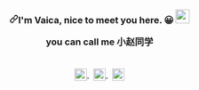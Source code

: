 <article class="markdown-body entry-content container-lg f5" itemprop="text"><h3 align="center" dir="auto"><a id="user-content-im-小赵同学-nice-to-meet-you-here----------" class="anchor" aria-hidden="true" href="#im-rozhi-nice-to-meet-you-here----------"><svg class="octicon octicon-link" viewBox="0 0 16 16" version="1.1" width="16" height="16" aria-hidden="true"><path fill-rule="evenodd" d="M7.775 3.275a.75.75 0 001.06 1.06l1.25-1.25a2 2 0 112.83 2.83l-2.5 2.5a2 2 0 01-2.83 0 .75.75 0 00-1.06 1.06 3.5 3.5 0 004.95 0l2.5-2.5a3.5 3.5 0 00-4.95-4.95l-1.25 1.25zm-4.69 9.64a2 2 0 010-2.83l2.5-2.5a2 2 0 012.83 0 .75.75 0 001.06-1.06 3.5 3.5 0 00-4.95 0l-2.5 2.5a3.5 3.5 0 004.95 4.95l1.25-1.25a.75.75 0 00-1.06-1.06l-1.25 1.25a2 2 0 01-2.83 0z"></path></svg></a>I'm Vaica, nice to meet you here. <g-emoji class="g-emoji" alias="grinning" fallback-src="https://github.githubassets.com/images/icons/emoji/unicode/1f600.png">😀</g-emoji>
 <a target="_blank" rel="noopener noreferrer" href="https://camo.githubusercontent.com/e8e7b06ecf583bc040eb60e44eb5b8e0ecc5421320a92929ce21522dbc34c891/68747470733a2f2f6d656469612e67697068792e636f6d2f6d656469612f6876524a434c467a6361737252346961377a2f67697068792e676966"><img src="https://camo.githubusercontent.com/e8e7b06ecf583bc040eb60e44eb5b8e0ecc5421320a92929ce21522dbc34c891/68747470733a2f2f6d656469612e67697068792e636f6d2f6d656469612f6876524a434c467a6361737252346961377a2f67697068792e676966" width="25px" data-canonical-src="https://media.giphy.com/media/hvRJCLFzcasrR4ia7z/giphy.gif" style="max-width: 100%;"></a>
<br>
<p>you can call me 小赵同学</p>
<br>
<a href="mailto:zql801@qq.com" align="center">
  <img align="center" alt="Email me." width="22px" src="https://camo.githubusercontent.com/da8c01f9850947b5175cfdaa4f0d8d83c50ce9dc9b8ff17ba1163c74a2b5a22c/68747470733a2f2f63646e2e6a7364656c6976722e6e65742f67682f6564656e742f537570657254696e7949636f6e732f696d616765732f7376672f656d61696c2e737667" data-canonical-src="https://cdn.jsdelivr.net/gh/edent/SuperTinyIcons/images/svg/email.svg" style="max-width: 100%;">
</a>&nbsp;
<a href="https://wpa.qq.com/msgrd?v=3&amp;uin=1770186415&amp;site=qq&amp;menu=yes" align="center" rel="nofollow">
  <img align="center" alt="My QQ Group, for Chinese visitors" width="22px" src="https://camo.githubusercontent.com/082d9d627e4fb75325430d28b9662185e1321483744f42995e142fb089901db9/68747470733a2f2f63646e2e6a7364656c6976722e6e65742f67682f6564656e742f537570657254696e7949636f6e732f696d616765732f7376672f71712e737667" data-canonical-src="https://cdn.jsdelivr.net/gh/edent/SuperTinyIcons/images/svg/qq.svg" style="max-width: 100%;">
</a>&nbsp;
<a href="https://usj.cc" align="center" rel="nofollow">
  <img align="center" alt="Eltrac on Twitter" width="22px" src="https://img.52ql.cn/img/187" data-canonical-src="https://img.52ql.cn/img/187" style="max-width: 100%;">
</a>
<br><br>
</article>
